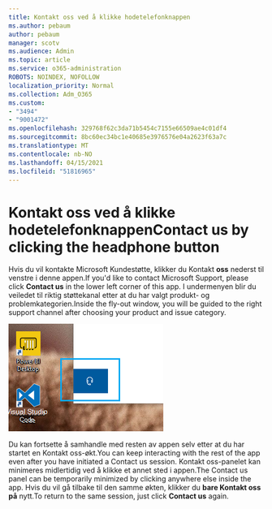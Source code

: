 ```yaml
---
title: Kontakt oss ved å klikke hodetelefonknappen
ms.author: pebaum
author: pebaum
manager: scotv
ms.audience: Admin
ms.topic: article
ms.service: o365-administration
ROBOTS: NOINDEX, NOFOLLOW
localization_priority: Normal
ms.collection: Adm_O365
ms.custom:
- "3494"
- "9001472"
ms.openlocfilehash: 329768f62c3da71b5454c7155e66509ae4c01df4
ms.sourcegitcommit: 8bc60ec34bc1e40685e3976576e04a2623f63a7c
ms.translationtype: MT
ms.contentlocale: nb-NO
ms.lasthandoff: 04/15/2021
ms.locfileid: "51816965"
---
```

# <a name="contact-us-by-clicking-the-headphone-button"></a><span data-ttu-id="e4a06-102">Kontakt oss ved å klikke hodetelefonknappen</span><span class="sxs-lookup"><span data-stu-id="e4a06-102">Contact us by clicking the headphone button</span></span>

<span data-ttu-id="e4a06-103">Hvis du vil kontakte Microsoft Kundestøtte, klikker du Kontakt **oss** nederst til venstre i denne appen.</span><span class="sxs-lookup"><span data-stu-id="e4a06-103">If you'd like to contact Microsoft Support, please click **Contact us** in the lower left corner of this app.</span></span> <span data-ttu-id="e4a06-104">I undermenyen blir du veiledet til riktig støttekanal etter at du har valgt produkt- og problemkategorien.</span><span class="sxs-lookup"><span data-stu-id="e4a06-104">Inside the fly-out window, you will be guided to the right support channel after choosing your product and issue category.</span></span>

![Kontakt oss ved å klikke hodetelefonikonet.](media/contact-us-headphone-icon.png)

<span data-ttu-id="e4a06-106">Du kan fortsette å samhandle med resten av appen selv etter at du har startet en Kontakt oss-økt.</span><span class="sxs-lookup"><span data-stu-id="e4a06-106">You can keep interacting with the rest of the app even after you have initiated a Contact us session.</span></span> <span data-ttu-id="e4a06-107">Kontakt oss-panelet kan minimeres midlertidig ved å klikke et annet sted i appen.</span><span class="sxs-lookup"><span data-stu-id="e4a06-107">The Contact us panel can be temporarily minimized by clicking anywhere else inside the app.</span></span> <span data-ttu-id="e4a06-108">Hvis du vil gå tilbake til den samme økten, klikker du **bare Kontakt oss på** nytt.</span><span class="sxs-lookup"><span data-stu-id="e4a06-108">To return to the same session, just click **Contact us** again.</span></span>
